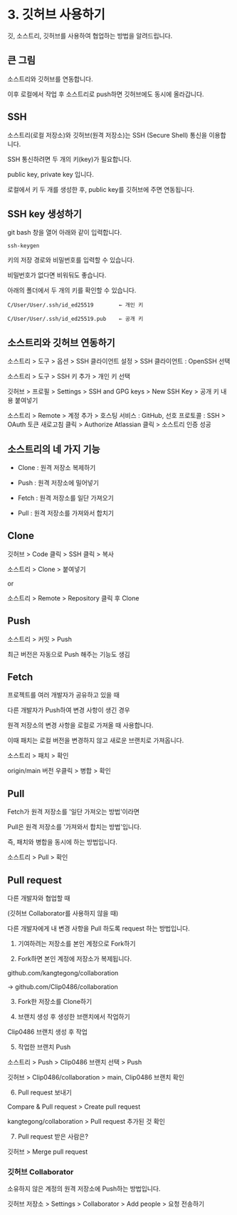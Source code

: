 # 3. 깃허브 사용하기

깃, 소스트리, 깃허브를 사용하여 협업하는 방법을 알려드립니다.

## 큰 그림

소스트리와 깃허브를 연동합니다.

이후 로컬에서 작업 후 소스트리로 push하면 깃허브에도 동시에 올라갑니다. 

## SSH

소스트리(로컬 저장소)와 깃허브(원격 저장소)는 SSH (Secure Shell) 통신을 이용합니다. 

SSH 통신하려면 두 개의 키(key)가 필요합니다.

public key, private key 입니다.

로컬에서 키 두 개를 생성한 후, public key를 깃허브에 주면 연동됩니다.

## SSH key 생성하기

git bash 창을 열어 아래와 같이 입력합니다.

    ssh-keygen

키의 저장 경로와 비밀번호를 입력할 수 있습니다. 

비밀번호가 없다면 비워둬도 좋습니다.

아래의 폴더에서 두 개의 키를 확인할 수 있습니다.

    C/User/User/.ssh/id_ed25519        ← 개인 키
    
    C/User/User/.ssh/id_ed25519.pub    ← 공개 키

## 소스트리와 깃허브 연동하기

소스트리 > 도구 > 옵션 > SSH 클라이언트 설정 > SSH 클라이언트 : OpenSSH 선택

소스트리 > 도구 > SSH 키 추가 > 개인 키 선택

깃허브 > 프로필 > Settings > SSH and GPG keys > New SSH Key > 공개 키 내용 붙여넣기

소스트리 > Remote > 계정 추가 > 호스팅 서비스 : GitHub, 선호 프로토콜 : SSH > OAuth 토큰 새로고침 클릭 > Authorize Atlassian 클릭 > 소스트리 인증 성공

## 소스트리의 네 가지 기능

- Clone : 원격 저장소 복제하기

- Push : 원격 저장소에 밀어넣기

- Fetch : 원격 저장소를 일단 가져오기

- Pull : 원격 저장소를 가져와서 합치기

## Clone

깃허브 > Code 클릭 > SSH 클릭 > 복사

소스트리 > Clone > 붙여넣기

or 

소스트리 > Remote > Repository 클릭 후 Clone

## Push

소스트리 > 커밋 > Push

최근 버전은 자동으로 Push 해주는 기능도 생김

## Fetch 

프로젝트를 여러 개발자가 공유하고 있을 때

다른 개발자가 Push하여 변경 사항이 생긴 경우

원격 저장소의 변경 사항을 로컬로 가져올 때 사용합니다.

이때 패치는 로컬 버전을 변경하지 않고 새로운 브랜치로 가져옵니다.

소스트리 > 패치 > 확인

origin/main 버전 우클릭 > 병합 > 확인

## Pull

Fetch가 원격 저장소를 '일단 가져오는 방법'이라면

Pull은 원격 저장소를 '가져와서 합치는 방법'입니다.

즉, 패치와 병합을 동시에 하는 방법입니다.

소스트리 > Pull > 확인

## Pull request

다른 개발자와 협업할 때

(깃허브 Collaborator를 사용하지 않을 때)

다른 개발자에게 내 변경 사항을 Pull 하도록 request 하는 방법입니다.

1. 기여하려는 저장소를 본인 계정으로 Fork하기

2. Fork하면 본인 계정에 저장소가 복제됩니다. 

github.com/kangtegong/collaboration

→ github.com/Clip0486/collaboration

3. Fork한 저장소를 Clone하기

4. 브랜치 생성 후 생성한 브랜치에서 작업하기

Clip0486 브랜치 생성 후 작업

5. 작업한 브랜치 Push 

소스트리 > Push > Clip0486 브랜치 선택 > Push

깃허브 > Clip0486/collaboration > main, Clip0486 브랜치 확인

6. Pull request 보내기

Compare & Pull request > Create pull request

kangtegong/collaboration > Pull request 추가된 것 확인

7. Pull request 받은 사람은?

깃허브 > Merge pull request


### 깃허브 Collaborator 

소유하지 않은 계정의 원격 저장소에 Push하는 방법입니다.

깃허브 저장소 > Settings > Collaborator > Add people > 요청 전송하기



